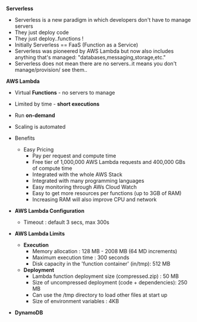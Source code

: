 **Serverless**
* Serverless is a new paradigm in which developers don't have to manage servers
* They just deploy code
* They just deploy..functions !
* Initially Serverless == FaaS (Function as a Service)
* Serverless was pioneered by AWS Lambda but now also includes anything that's managed: "databases,messaging,storage,etc."
* Serverless does not mean there are no servers..it means you don't manage/provision/ see them..

**AWS Lambda**
* Virtual **Functions** - no servers to manage
* Limited by time - **short executions**
* Run **on-demand**
* Scaling is automated
* Benefits
    * Easy Pricing
        * Pay per request and compute time
        * Free tier of 1,000,000 AWS Lambda requests and 400,000 GBs of compute time
        * Integrated with the whole AWS Stack
        * Integrated with many programming languages
        * Easy monitoring through AWs Cloud Watch 
        * Easy to get more resources per functions (up to 3GB of RAM)
        * Increasing RAM will also improve CPU and network 
* **AWS Lambda Configuration**
    * Timeout : default 3 secs, max 300s    
    
* **AWS Lambda Limits**
    * **Execution**
        * Memory allocation : 128 MB - 2008 MB (64 MD increments)
        * Maximum execution time : 300 seconds 
        * Disk capacity in the 'function container' (in/tmp): 512 MB
    * **Deployment**
        * Lambda function deployment size (compressed.zip) : 50 MB
        * Size of uncompressed deployment (code + dependencies): 250 MB
        * Can use the /tmp directory to load other files at start up
        * Size of environment variables : 4KB
* **DynamoDB**